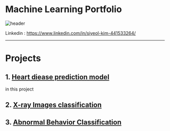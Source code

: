 # Machine Learning Portfolio
![header](https://capsule-render.vercel.app/api?type=waving&color=99CCFF&height=200&section=header&text=Siyeol%20Kim&fontSize=90)

Linkedin : https://www.linkedin.com/in/siyeol-kim-441533264/
***
# Projects
## 1. [Heart diease prediction model](https://github.com/yeol0129/heartdisease/blob/main/pf.md)
 in this project
## 2. [X-ray Images classification](https://github.com/yeol0129/xray_ResNet50_Pneumonia/blob/main/pf.md)
## 3. [Abnormal Behavior Classification](https://github.com/yeol0129/AbnormalBehavior-Classification/blob/master/pf/pf.md)
